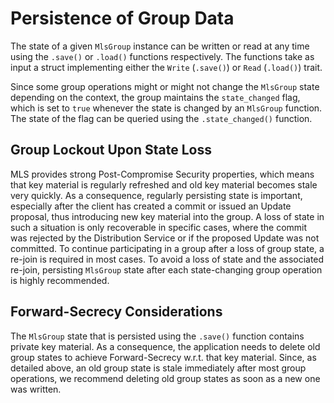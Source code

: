 # Persistence of Group Data

The state of a given `MlsGroup` instance can be written or read at any time using the `.save()` or `.load()` functions respectively. The functions take as input a struct implementing either the `Write` (`.save()`) or `Read` (`.load()`) trait.

Since some group operations might or might not change the `MlsGroup` state depending on the context, the group maintains the `state_changed` flag, which is set to `true` whenever the state is changed by an `MlsGroup` function. The state of the flag can be queried using the `.state_changed()` function.

## Group Lockout Upon State Loss

MLS provides strong Post-Compromise Security properties, which means that key material is regularly refreshed and old key material becomes stale very quickly. As a consequence, regularly persisting state is important, especially after the client has created a commit or issued an Update proposal, thus introducing new key material into the group. A loss of state in such a situation is only recoverable in specific cases, where the commit was rejected by the Distribution Service or if the proposed Update was not committed. To continue participating in a group after a loss of group state, a re-join is required in most cases. To avoid a loss of state and the associated re-join, persisting `MlsGroup` state after each state-changing group operation is highly recommended.

## Forward-Secrecy Considerations

The `MlsGroup` state that is persisted using the `.save()` function contains private key material. As a consequence, the application needs to delete old group states to achieve Forward-Secrecy w.r.t. that key material. Since, as detailed above, an old group state is stale immediately after most group operations, we recommend deleting old group states as soon as a new one was written.